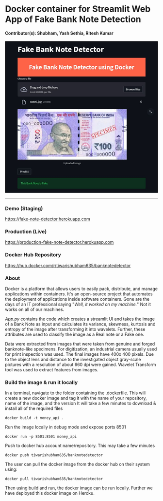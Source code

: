 
# Docker container for Streamlit Web App of Fake Bank Note Detection

#### Contributor(s): Shubham, Yash Sethia, Ritesh Kumar 
![Picture](Homepage.jpg)

----------
### Demo (Staging)
https://fake-note-detector.herokuapp.com

### Production (Live)
https://production-fake-note-detector.herokuapp.com

### Docker Hub Repository
https://hub.docker.com/r/tiwarishubham635/banknotedetector
### About

Docker is a platform that allows users to easily pack, distribute, and manage applications within containers. It's an open-source project that automates the deployment of applications inside software containers. Gone are the days of an IT professional saying  "*Well, it worked on my machine.*" Not it works on all of our machines.

*App.py* contains the code which creates a streamlit UI and takes the image of a Bank Note as input and calculates its variance, skewness, kurtosis and entropy of the image after transforming it into wavelets. Further, these attributes are used to classify the image as a Real note or a Fake one.

Data were extracted from images that were taken from genuine and forged banknote-like specimens. For digitization, an industrial camera usually used for print inspection was used. The final images have 400x 400 pixels. Due to the object lens and distance to the investigated object gray-scale pictures with a resolution of about 660 dpi were gained. Wavelet Transform tool was used to extract features from images.

### Build the image & run it locally
In a terminal, navigate to the folder containing the .dockerfile.
This will create a new docker image and tag it with the name of your repository, name of the image, and the version
It will take a few minutes to download & install all of the required files
```
docker build -t money_api . 
```

Run the image locally in debug mode and expose ports 8501
```
docker run -p 8501:8501 money_api
```

Push to docker hub account name/repository. This may take a few minutes
```
docker push tiwarishubham635/banknotedetector
```

The user can pull the docker image from the docker hub on their system using:
```
docker pull tiwarishubham635/banknotedetector
```
Then using build and run, the docker image can be run locally.
Further we have deployed this docker image on Heroku.
